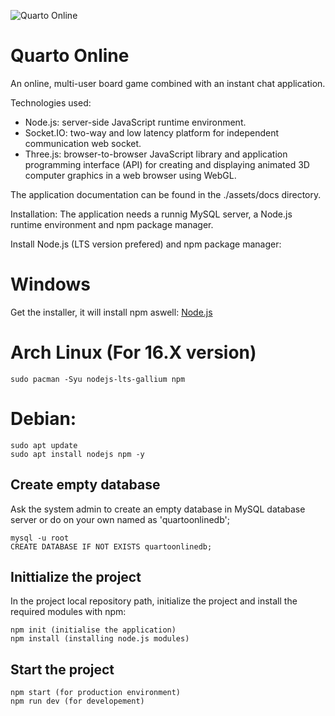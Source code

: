 
![Quarto Online](/assets/public/media/QUARTO-LOGO.svg)

# Quarto Online

An online, multi-user board game combined with an instant chat application.<br/>

Technologies used:<br/>

* Node.js: server-side JavaScript runtime environment.<br/>
* Socket.IO: two-way and low latency platform for independent communication web socket.<br/>
* Three.js: browser-to-browser JavaScript library and application programming interface (API) for creating and displaying animated 3D computer graphics in a web browser using WebGL.<br/>

The application documentation can be found in the ./assets/docs directory.

Installation:
The application needs a runnig MySQL server, a Node.js runtime environment and npm package manager.

Install Node.js (LTS version prefered) and npm package manager:

# Windows 
Get the installer, it will install npm aswell: [Node.js](https://nodejs.org/en/)

# Arch Linux (For 16.X version) 
```
sudo pacman -Syu nodejs-lts-gallium npm
```
# Debian:
```
sudo apt update
sudo apt install nodejs npm -y
```

## Create empty database
Ask the system admin to create an empty database in MySQL database server or do on your own named as 'quartoonlinedb';
```
mysql -u root
CREATE DATABASE IF NOT EXISTS quartoonlinedb;
```

## Inittialize the project
In the project local repository path, initialize the project and install the required modules with npm:
```
npm init (initialise the application)
npm install (installing node.js modules)
```

## Start the project
```
npm start (for production environment)
npm run dev (for developement)
```